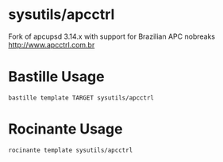 # sysutils/apcctrl
Fork of apcupsd 3.14.x with support for Brazilian APC nobreaks
http://www.apcctrl.com.br

# Bastille Usage
```shell
bastille template TARGET sysutils/apcctrl
```

# Rocinante Usage
```shell
rocinante template sysutils/apcctrl
```
